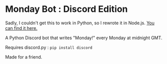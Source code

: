 # Monday Bot : Discord Edition
Sadly, I couldn't get this to work in Python, so I rewrote it in Node.js. [You can find it here.](https://github.com/Loloweb/MondayBotJS)

A Python Discord bot that writes "Monday!" every Monday at midnight GMT.

Requires discord.py : ```pip install discord```

Made for a friend.
